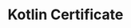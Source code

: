 ---
title: Kotlin Certificate
institute: Udemy
year: 2022
excerpt: Lorem ipsum dolor sit amet, consectetur adipiscing elit. Nullam ac sapien vel sem tristique consequat ac eu magna. Nulla condimentum erat quis enim tempor consequat.
---